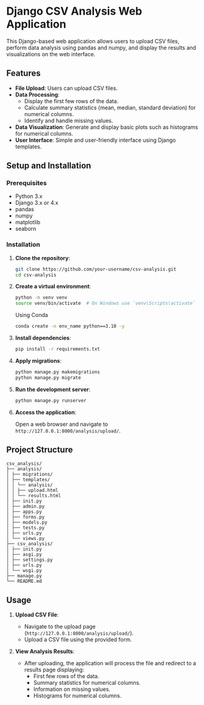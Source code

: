 # Django CSV Analysis Web Application

This Django-based web application allows users to upload CSV files, perform data analysis using pandas and numpy, and display the results and visualizations on the web interface.

## Features

- **File Upload**: Users can upload CSV files.
- **Data Processing**:
  - Display the first few rows of the data.
  - Calculate summary statistics (mean, median, standard deviation) for numerical columns.
  - Identify and handle missing values.
- **Data Visualization**: Generate and display basic plots such as histograms for numerical columns.
- **User Interface**: Simple and user-friendly interface using Django templates.

## Setup and Installation

### Prerequisites

- Python 3.x
- Django 3.x or 4.x
- pandas
- numpy
- matplotlib
- seaborn

### Installation

1. **Clone the repository**:

    ```sh
    git clone https://github.com/your-username/csv-analysis.git
    cd csv-analysis
    ```

2. **Create a virtual environment**:

    ```sh
    python -m venv venv
    source venv/bin/activate  # On Windows use `venv\Scripts\activate`
    ```

    Using Conda

     ```sh
     conda create -n env_name python==3.10 -y
     ```

4. **Install dependencies**:

    ```sh
    pip install -r requirements.txt
    ```

5. **Apply migrations**:

    ```sh
    python manage.py makemigrations
    python manage.py migrate
    ```

6. **Run the development server**:

    ```sh
    python manage.py runserver
    ```

7. **Access the application**:

    Open a web browser and navigate to `http://127.0.0.1:8000/analysis/upload/`.

## Project Structure

```
csv_analysis/
├── analysis/
│ ├── migrations/
│ ├── templates/
│ │ └── analysis/
│ │ ├── upload.html
│ │ └── results.html
│ ├── init.py
│ ├── admin.py
│ ├── apps.py
│ ├── forms.py
│ ├── models.py
│ ├── tests.py
│ ├── urls.py
│ └── views.py
├── csv_analysis/
│ ├── init.py
│ ├── asgi.py
│ ├── settings.py
│ ├── urls.py
│ └── wsgi.py
├── manage.py
└── README.md
```

## Usage

1. **Upload CSV File**:
   - Navigate to the upload page (`http://127.0.0.1:8000/analysis/upload/`).
   - Upload a CSV file using the provided form.

2. **View Analysis Results**:
   - After uploading, the application will process the file and redirect to a results page displaying:
     - First few rows of the data.
     - Summary statistics for numerical columns.
     - Information on missing values.
     - Histograms for numerical columns.
